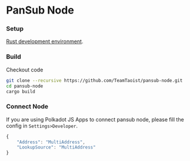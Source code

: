 # PanSub Node

### Setup
[Rust development environment](https://substrate.dev/docs/en/knowledgebase/getting-started).


### Build

Checkout code
```bash
git clone --recursive https://github.com/TeamTaoist/pansub-node.git
cd pansub-node
cargo build
```

### Connect Node

If you are using Polkadot JS Apps to connect pansub node, please fill the config in `Settings>Developer`.
```js
{
    "Address": "MultiAddress", 
    "LookupSource": "MultiAddress"
}
```
